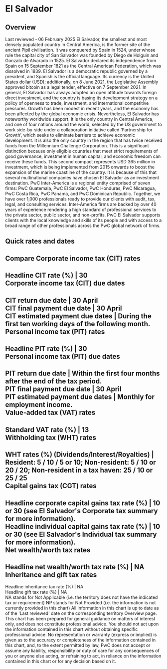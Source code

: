 # El Salvador
## Overview
Last reviewed - 06 February 2025
El Salvador, the smallest and most densely populated country in Central America, is the former site of the ancient Pipil civilisation. It was conquered by Spain in 1524, under whose rule the capital city of San Salvador was founded by Diego de Holguin and Gonzalo de Alvarado in 1525. El Salvador declared its independence from Spain on 15 September 1821 as the Central American Federation, which was dissolved in 1839. El Salvador is a democratic republic governed by a president, and Spanish is the official language. Its currency is the United States dollar (USD); additionally, on 8 June 2021, the Legislative Assembly approved bitcoin as a legal tender, effective on 7 September 2021.
In general, El Salvador has always adopted an open attitude towards foreign direct investment, and the country is basing its development strategy on a policy of openness to trade, investment, and international competitive pressures.
Growth has been modest in recent years, and the economy has been affected by the global economic crisis. Nevertheless, El Salvador has noteworthy worldwide support. It is the only country in Central America, and one of four nations around the world, selected by the US government to work side-by-side under a collaboration initiative called ‘Partnership for Growth’, which seeks to eliminate barriers to achieve economic development. It is also the only country in the region that has twice received funds from the Millennium Challenge Corporation. This is a significant distinction because only eligible countries that meet strict requirements of good governance, investment in human capital, and economic freedom can receive these funds. This second compact represents USD 365 million in investment, which is being implemented from 2015 onwards to boost the expansion of the marine coastline of the country. It is because of this that several multinational companies have chosen El Salvador as an investment destination.
PwC Inter-America is a regional entity comprised of seven firms: PwC Guatemala, PwC El Salvador, PwC Honduras, PwC Nicaragua, PwC Costa Rica, PwC Panama, and PwC Dominican Republic. Together, we have over 1,000 professionals ready to provide our clients with audit, tax, legal, and consulting services. Inter-America firms are backed by over 40 years of experience rendering a high standard of professional services to the private sector, public sector, and non-profits. PwC El Salvador supports clients with the local knowledge and skills of its people and with access to a broad range of other professionals across the PwC global network of firms.
## Quick rates and dates
Compare
Corporate income tax (CIT) rates   
---  
Headline CIT rate (%) |  30  
Corporate income tax (CIT) due dates   
---  
CIT return due date |  30 April  
CIT final payment due date |  30 April  
CIT estimated payment due dates |  During the first ten working days of the following month.  
Personal income tax (PIT) rates   
---  
Headline PIT rate (%) |  30  
Personal income tax (PIT) due dates   
---  
PIT return due date |  Within the first four months after the end of the tax period.   
PIT final payment due date |  30 April  
PIT estimated payment due dates |  Monthly for employment income.  
Value-added tax (VAT) rates   
---  
Standard VAT rate (%) |  13  
Withholding tax (WHT) rates   
---  
WHT rates (%) (Dividends/Interest/Royalties) |  Resident: 5 / 10 / 5 or 10; Non-resident: 5 / 10 or 20 / 20; Non-resident in a tax haven: 25 / 10 or 25 / 25  
Capital gains tax (CGT) rates   
---  
Headline corporate capital gains tax rate (%) |  10 or 30 (see El Salvador's Corporate tax summary for more information).  
Headline individual capital gains tax rate (%) |  10 or 30 (see El Salvador's Individual tax summary for more information).  
Net wealth/worth tax rates   
---  
Headline net wealth/worth tax rate (%) |  NA  
Inheritance and gift tax rates   
---  
Headline inheritance tax rate (%) |  NA  
Headline gift tax rate (%) |  NA  
NA stands for Not Applicable (i.e. the territory does not have the indicated tax or requirement)
NP stands for Not Provided (i.e. the information is not currently provided in this chart) 
All information in this chart is up to date as of the 'Last reviewed' date on the corresponding territory Overview page. This chart has been prepared for general guidance on matters of interest only, and does not constitute professional advice. You should not act upon the information contained in this chart without obtaining specific professional advice. No representation or warranty (express or implied) is given as to the accuracy or completeness of the information contained in this chart, and, to the extent permitted by law, PwC does not accept or assume any liability, responsibility or duty of care for any consequences of you or anyone else acting, or refraining to act, in reliance on the information contained in this chart or for any decision based on it.
